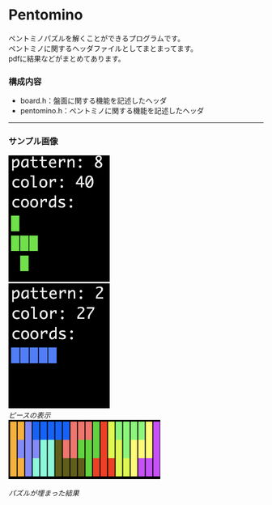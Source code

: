 # Pentomino
ペントミノパズルを解くことができるプログラムです。  
ペントミノに関するヘッダファイルとしてまとまってます。  
pdfに結果などがまとめてあります。
### 構成内容
- board.h：盤面に関する機能を記述したヘッダ
- pentomino.h：ペントミノに関する機能を記述したヘッダ
---
### サンプル画像
<p align="left">
<img src="image/sample01.png" width="200">
<br>
<img src="image/sample02.png" width="200">
<br>
<em>ピースの表示</em>
<br>
<img src="image/pazzle1.png" width="300">

<em>パズルが埋まった結果</em>
</p>
